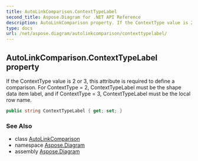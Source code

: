 ```yaml
---
title: AutoLinkComparison.ContextTypeLabel
second_title: Aspose.Diagram for .NET API Reference
description: AutoLinkComparison property. If the ContextType value is 2 or 3 this attribute is required to define a comparison. For ContextType  2 ContextTypeLabel must be the shape data item label and if ContextType  3 ContextTypeLabel must be the local row name
type: docs
url: /net/aspose.diagram/autolinkcomparison/contexttypelabel/
---
```

## AutoLinkComparison.ContextTypeLabel property

If the ContextType value is 2 or 3, this attribute is required to define a comparison. For ContextType = 2, ContextTypeLabel must be the shape data item label, and if ContextType = 3, ContextTypeLabel must be the local row name.

```csharp
public string ContextTypeLabel { get; set; }
```

### See Also

* class [AutoLinkComparison](../)
* namespace [Aspose.Diagram](../../autolinkcomparison/)
* assembly [Aspose.Diagram](../../../)


